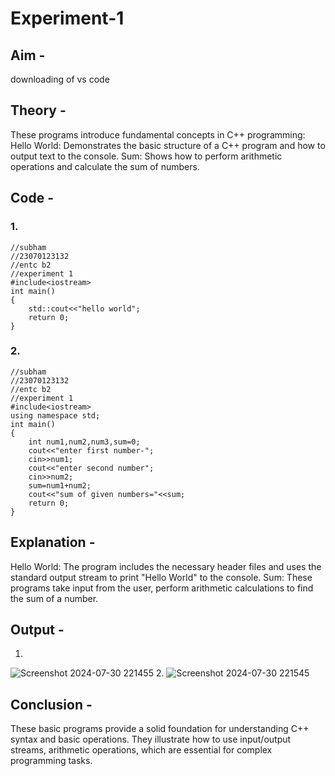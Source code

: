 # Experiment-1
## Aim - 
downloading of vs code

## Theory - 
These programs introduce fundamental concepts in C++ programming:
Hello World: Demonstrates the basic structure of a C++ program and how to output text to the console.
Sum: Shows how to perform arithmetic operations and calculate the sum of numbers.

## Code - 
### 1. 
```
//subham
//23070123132
//entc b2
//experiment 1
#include<iostream>
int main()
{
    std::cout<<"hello world";
    return 0;
}
```

### 2.
```
//subham
//23070123132
//entc b2
//experiment 1
#include<iostream>
using namespace std;
int main()
{
    int num1,num2,num3,sum=0;
    cout<<"enter first number-";
    cin>>num1;
    cout<<"enter second number";
    cin>>num2;
    sum=num1+num2;
    cout<<"sum of given numbers="<<sum;
    return 0;
}
```

## Explanation - 
Hello World: The program includes the necessary header files and uses the standard output stream to print "Hello World" to the console.
Sum: These programs take input from the user, perform arithmetic calculations to find the sum of a number.

## Output -
1.
![Screenshot 2024-07-30 221455](https://github.com/user-attachments/assets/753d50e7-074a-40f0-9744-9a3d7004802e)
2.
![Screenshot 2024-07-30 221545](https://github.com/user-attachments/assets/eb5a5df2-c651-4538-be93-4cd1134efadf)

## Conclusion -
These basic programs provide a solid foundation for understanding C++ syntax and basic operations. 
They illustrate how to use input/output streams, arithmetic operations, which are essential for complex programming tasks.
